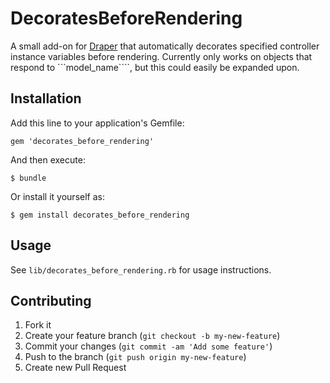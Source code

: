 # DecoratesBeforeRendering

A small add-on for [Draper](http://github.com/jcasimir/draper) that automatically decorates
specified controller instance variables before rendering. Currently only works on objects
that respond to ```model_name````, but this could easily be expanded upon.

## Installation

Add this line to your application's Gemfile:

    gem 'decorates_before_rendering'

And then execute:

    $ bundle

Or install it yourself as:

    $ gem install decorates_before_rendering

## Usage

See ```lib/decorates_before_rendering.rb``` for usage instructions.

## Contributing

1. Fork it
2. Create your feature branch (`git checkout -b my-new-feature`)
3. Commit your changes (`git commit -am 'Add some feature'`)
4. Push to the branch (`git push origin my-new-feature`)
5. Create new Pull Request
